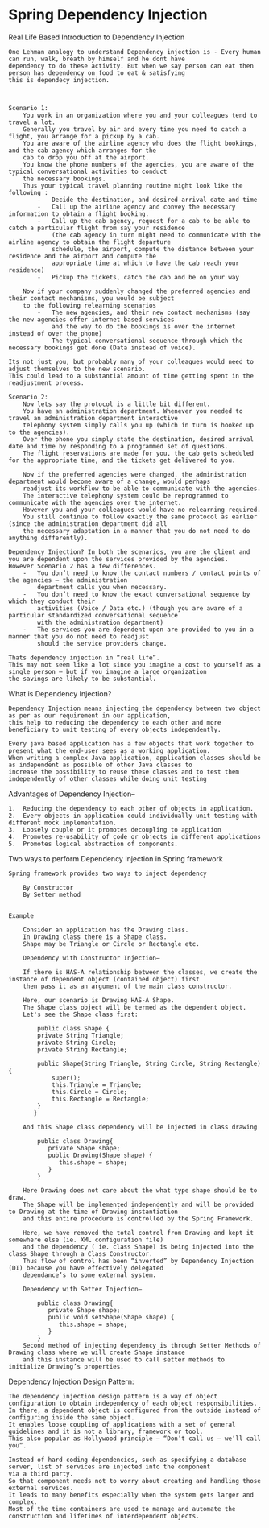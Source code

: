 # Spring Dependency Injection

Real Life Based Introduction to Dependency Injection

    One Lehman analogy to understand Dependency injection is - Every human can run, walk, breath by himself and he dont have 
    dependency to do these activity. But when we say person can eat then person has dependency on food to eat & satisfying  
    this is dependecy injection. 
    
   
    
    Scenario 1:
        You work in an organization where you and your colleagues tend to travel a lot. 
        Generally you travel by air and every time you need to catch a flight, you arrange for a pickup by a cab. 
        You are aware of the airline agency who does the flight bookings, and the cab agency which arranges for the 
        cab to drop you off at the airport.
        You know the phone numbers of the agencies, you are aware of the typical conversational activities to conduct 
        the necessary bookings.
        Thus your typical travel planning routine might look like the following :
            -	Decide the destination, and desired arrival date and time
            -	Call up the airline agency and convey the necessary information to obtain a flight booking.
            -	Call up the cab agency, request for a cab to be able to catch a particular flight from say your residence 
                (the cab agency in turn might need to communicate with the airline agency to obtain the flight departure
                schedule, the airport, compute the distance between your residence and the airport and compute the 
                appropriate time at which to have the cab reach your residence)
            -	Pickup the tickets, catch the cab and be on your way
            
        Now if your company suddenly changed the preferred agencies and their contact mechanisms, you would be subject 
        to the following relearning scenarios
            -	The new agencies, and their new contact mechanisms (say the new agencies offer internet based services
                and the way to do the bookings is over the internet instead of over the phone)
            -	The typical conversational sequence through which the necessary bookings get done (Data instead of voice).
    
    Its not just you, but probably many of your colleagues would need to adjust themselves to the new scenario. 
    This could lead to a substantial amount of time getting spent in the readjustment process.
    
    Scenario 2:
        Now lets say the protocol is a little bit different. 
        You have an administration department. Whenever you needed to travel an administration department interactive 
        telephony system simply calls you up (which in turn is hooked up to the agencies). 
        Over the phone you simply state the destination, desired arrival date and time by responding to a programmed set of questions. 
        The flight reservations are made for you, the cab gets scheduled for the appropriate time, and the tickets get delivered to you.
        
        Now if the preferred agencies were changed, the administration department would become aware of a change, would perhaps 
        readjust its workflow to be able to communicate with the agencies. 
        The interactive telephony system could be reprogrammed to communicate with the agencies over the internet. 
        However you and your colleagues would have no relearning required. 
        You still continue to follow exactly the same protocol as earlier (since the administration department did all 
        the necessary adaptation in a manner that you do not need to do anything differently).
        
    Dependency Injection? In both the scenarios, you are the client and you are dependent upon the services provided by the agencies.
    However Scenario 2 has a few differences.
        -	You don’t need to know the contact numbers / contact points of the agencies – the administration 
            department calls you when necessary.
        -	You don’t need to know the exact conversational sequence by which they conduct their 
            activities (Voice / Data etc.) (though you are aware of a particular standardized conversational sequence 
            with the administration department)
        -	The services you are dependent upon are provided to you in a manner that you do not need to readjust 
            should the service providers change.
    
    Thats dependency injection in “real life”. 
    This may not seem like a lot since you imagine a cost to yourself as a single person – but if you imagine a large organization 
    the savings are likely to be substantial.
    
What is Dependency Injection?


    Dependency Injection means injecting the dependency between two object as per as our requirement in our application, 
    this help to reducing the dependency to each other and more beneficiary to unit testing of every objects independently.
    
    Every java based application has a few objects that work together to present what the end-user sees as a working application. 
    When writing a complex Java application, application classes should be as independent as possible of other Java classes to 
    increase the possibility to reuse these classes and to test them independently of other classes while doing unit testing

Advantages of Dependency Injection–

    1.	Reducing the dependency to each other of objects in application.
    2.	Every objects in application could individually unit testing with different mock implementation.
    3.	Loosely couple or it promotes decoupling to application
    4.	Promotes re-usability of code or objects in different applications
    5.	Promotes logical abstraction of components.

Two ways to perform Dependency Injection in Spring framework

    Spring framework provides two ways to inject dependency
    
        By Constructor
        By Setter method

        
    Example
    
        Consider an application has the Drawing class. 
        In Drawing class there is a Shape class.
        Shape may be Triangle or Circle or Rectangle etc.
        
        Dependency with Constructor Injection–
        
        If there is HAS-A relationship between the classes, we create the instance of dependent object (contained object) first
        then pass it as an argument of the main class constructor. 
        
        Here, our scenario is Drawing HAS-A Shape. 
        The Shape class object will be termed as the dependent object. 
        Let's see the Shape class first:
        
            public class Shape {  
            private String Triangle;  
            private String Circle;  
            private String Rectangle;  
              
            public Shape(String Triangle, String Circle, String Rectangle) {  
                super();  
                this.Triangle = Triangle;  
                this.Circle = Circle;  
                this.Rectangle = Rectangle;  
            }  
           }  
        
        And this Shape class dependency will be injected in class drawing 
        
            public class Drawing{
               private Shape shape;
               public Drawing(Shape shape) {
                  this.shape = shape;
               }
            }
    
        Here Drawing does not care about the what type shape should be to draw. 
        The Shape will be implemented independently and will be provided to Drawing at the time of Drawing instantiation 
        and this entire procedure is controlled by the Spring Framework.
        
        Here, we have removed the total control from Drawing and kept it somewhere else (ie. XML configuration file)
        and the dependency ( ie. class Shape) is being injected into the class Shape through a Class Constructor. 
        Thus flow of control has been “inverted” by Dependency Injection (DI) because you have effectively delegated 
        dependance’s to some external system.
        
        Dependency with Setter Injection–
        
            public class Drawing{
               private Shape shape;
               public void setShape(Shape shape) {
                  this.shape = shape;
               }
            }
        Second method of injecting dependency is through Setter Methods of Drawing class where we will create Shape instance
        and this instance will be used to call setter methods to initialize Drawing’s properties.

Dependency Injection Design Pattern:

    The dependency injection design pattern is a way of object configuration to obtain independency of each object responsibilities.
    In there, a dependent object is configured from the outside instead of configuring inside the same object. 
    It enables loose coupling of applications with a set of general guidelines and it is not a library, framework or tool. 
    This also popular as Hollywood principle – “Don’t call us – we’ll call you”.
    
    Instead of hard-coding dependencies, such as specifying a database server, list of services are injected into the component 
    via a third party. 
    So that component needs not to worry about creating and handling those external services. 
    It leads to many benefits especially when the system gets larger and complex. 
    Most of the time containers are used to manage and automate the construction and lifetimes of interdependent objects.
    
    
